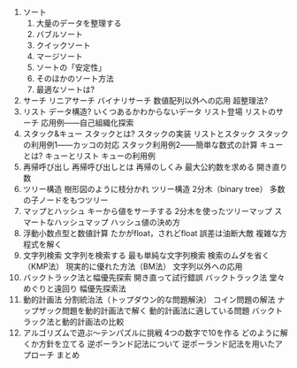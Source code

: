 1. ソート
    1. 大量のデータを整理する
    1. バブルソート
    1. クイックソート
    1. マージソート
    1. ソートの「安定性」
    1. そのほかのソート方法
    1. 最適なソートは?
1. サーチ
リニアサーチ
バイナリサーチ
数値配列以外への応用
超整理法?
1. リスト
データ構造?
いくつあるかわからないデータ
リスト登場
リストのサーチ
応用例――自己組織化探索
1. スタック&キュー
スタックとは?
スタックの実装
リストとスタック
スタックの利用例1――カッコの対応
スタック利用例2――簡単な数式の計算
キューとは?
キューとリスト
キューの利用例
1. 再帰呼び出し
再帰呼び出しとは
再帰のしくみ
最大公約数を求める
開き直り数
1. ツリー構造
樹形図のように枝分かれ
ツリー構造
2分木（binary tree）
多数の子ノードをもつツリー
1. マップとハッシュ
キーから値をサーチする
2分木を使ったツリーマップ
スマートなハッシュマップ
ハッシュ値の決め方
1. 浮動小数点型と数値計算
たかがfloat，されどfloat
誤差は油断大敵
複雑な方程式を解く
1. 文字列検索
文字列を検索する
最も単純な文字列検索
検索のムダを省く（KMP法）
現実的に優れた方法（BM法）
文字列以外への応用
1. バックトラック法と幅優先探索
開き直って試行錯誤
バックトラック法
堂々めぐりと遠回り
幅優先探索法
1. 動的計画法
分割統治法（トップダウン的な問題解決）
コイン問題の解法
ナップザック問題を動的計画法で解く
動的計画法に適している問題
バックトラック法と動的計画法の比較
1. アルゴリズムで遊ぶ～テンパズルに挑戦
4つの数字で10を作る
どのように解くか方針を立てる
逆ポーランド記法について
逆ポーランド記法を用いたアプローチ
まとめ

